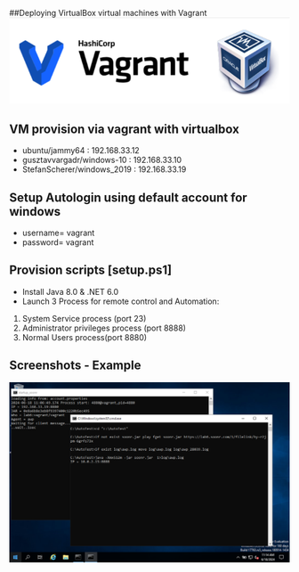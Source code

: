 
##Deploying VirtualBox virtual machines with Vagrant
![App Screenshot](img/vb.png)

## VM provision via vagrant with virtualbox
* ubuntu/jammy64 : 192.168.33.12
* gusztavvargadr/windows-10 : 192.168.33.10
* StefanScherer/windows_2019 : 192.168.33.19

## Setup Autologin using default account for windows

* username= vagrant
* password= vagrant

## Provision scripts [setup.ps1]

* Install Java 8.0 & .NET 6.0
* Launch 3 Process for remote control and Automation:
 1. System Service process (port 23)
 2. Administrator privileges process (port 8888)
 3. Normal Users process(port 8880)

## Screenshots - Example
![App Screenshot](img/example.png)
